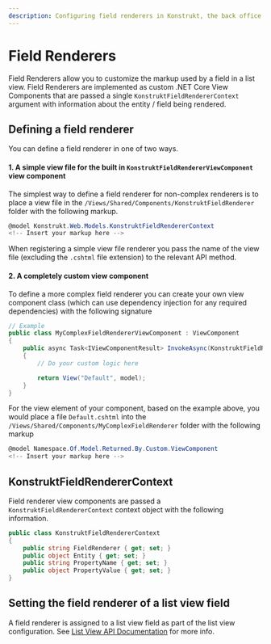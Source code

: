 ```yaml
---
description: Configuring field renderers in Konstrukt, the back office UI builder for Umbraco.
---
```


# Field Renderers

Field Renderers allow you to customize the markup used by a field in a list view. Field Renderers are implemented as custom .NET Core View Components that are passed a single `KonstruktFieldRendererContext` argument with information about the entity / field being rendered. 

## Defining a field renderer

You can define a field renderer in one of two ways.

#### **1. A simple view file for the built in `KonstruktFieldRendererViewComponent` view component**

The simplest way to define a field renderer for non-complex renderers is to place a view file in the `/Views/Shared/Components/KonstruktFieldRenderer` folder with the following markup.

````csharp
@model Konstrukt.Web.Models.KonstruktFieldRendererContext
<!-- Insert your markup here -->
````

When registering a simple view file renderer you pass the name of the view file (excluding the `.cshtml` file extension) to the relevant API method.

#### **2. A completely custom view component**

To define a more complex field renderer you can create your own view component class (which can use dependency injection for any required dependencies) with the following signature

````csharp
// Example
public class MyComplexFieldRendererViewComponent : ViewComponent
{
    public async Task<IViewComponentResult> InvokeAsync(KonstruktFieldRendererContext context)
    {
        // Do your custom logic here

        return View("Default", model);
    }
}
````

For the view element of your component, based on the example above, you would place a file `Default.cshtml` into the  `/Views/Shared/Components/MyComplexFieldRenderer` folder with the following markup

````csharp
@model Namespace.Of.Model.Returned.By.Custom.ViewComponent
<!-- Insert your markup here -->
````

## KonstruktFieldRendererContext

Field renderer view components are passed a `KonstruktFieldRendererContext` context object with the following information.

````csharp
public class KonstruktFieldRendererContext
{
    public string FieldRenderer { get; set; }
    public object Entity { get; set; }
    public string PropertyName { get; set; }
    public object PropertyValue { get; set; }
}
````

## Setting the field renderer of a list view field

A field renderer is assigned to a list view field as part of the list view configuration. See [List View API Documentation](collection-list-views.md#setting-the-renderer-of-a-field) for more info.

